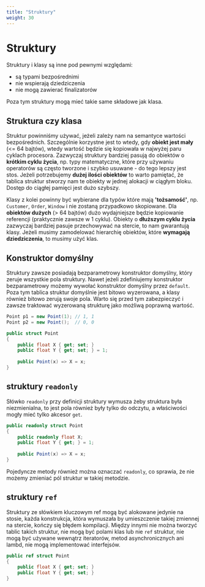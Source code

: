 ```yaml
---
title: "Struktury"
weight: 30
---
```


# Struktury

Struktury i klasy są inne pod pewnymi względami:

* są typami bezpośrednimi
* nie wspierają dziedziczenia
* nie mogą zawierać finalizatorów

Poza tym struktury mogą mieć takie same składowe jak klasa.

## Struktura czy klasa

Struktur powinniśmy używać, jeżeli zależy nam na semantyce wartości bezpośrednich. Szczególnie korzystne jest to wtedy, gdy **obiekt jest mały** (<= 64 bajtów), wtedy wartość będzie się kopiowała w najwyżej paru cyklach procesora. Zazwyczaj struktury bardziej pasują do obiektów o **krótkim cyklu życia**, np. typy matematyczne, które przy używaniu operatorów są często tworzone i szybko usuwane - do tego lepszy jest stos. Jeżeli potrzebujemy **dużej ilości obiektów** to warto pamiętać, że tablica struktur stworzy nam te obiekty w jednej alokacji w ciągłym bloku. Dostęp do ciągłej pamięci jest dużo szybszy.

Klasy z kolei powinny być wybierane dla typów które mają **'tożsamość'**, np. `Customer`, `Order`, `Window` i nie zostaną przypadkowo skopiowane. Dla **obiektów dużych** (> 64 bajtów) dużo wydajniejsze będzie kopiowanie referencji (praktycznie zawsze w 1 cyklu). Obiekty o **dłuższym cyklu życia** zazwyczaj bardziej pasuje przechowywać na stercie, to nam gwarantują klasy. Jeżeli musimy zamodelować hierarchię obiektów, które **wymagają dziedziczenia**, to musimy użyć klas.

## Konstruktor domyślny

Struktury zawsze posiadają bezparametrowy konstruktor domyślny, który zeruje wszystkie pola struktury. Nawet jeżeli zdefiniujemy konstruktor bezparametrowy możemy wywołać konstruktor domyślny przez `default`. Poza tym tablica struktur domyślnie jest bitowo wyzerowana, a klasy również bitowo zerują swoje pola. Warto się przed tym zabezpieczyć i zawsze traktować wyzerowaną strukturę jako możliwą poprawną wartość.

```csharp
Point p1 = new Point(1); // 1, 1
Point p2 = new Point();  // 0, 0

public struct Point
{
    public float X { get; set; }
    public float Y { get; set; } = 1;
    
    public Point(x) => X = x;
}
```

## struktury `readonly`

Słówko `readonly` przy definicji struktury wymusza żeby struktura była niezmienialna, to jest pola również były tylko do odczytu, a właściwości mogły mieć tylko akcesor `get`.

```csharp
public readonly struct Point
{
    public readonly float X;
    public float Y { get; } = 1;
    
    public Point(x) => X = x;
}
```

Pojedyncze metody również można oznaczać `readonly`, co sprawia, że nie możemy zmieniać pól struktur w takiej metodzie.

## struktury `ref`

Struktury ze słówkiem kluczowym ref mogą być alokowane jedynie na stosie, każda konstrukcja, która wymuszała by umieszczenie takiej zmiennej na stercie, kończy się błędem kompilacji. Między innymi nie można tworzyć tablic takich struktur, nie mogą być polami klas lub nie `ref` struktur, nie mogą być używane wewnątrz iteratorów, metod asynchronicznych ani lambd, nie mogą implementować interfejsów.

```csharp
public ref struct Point
{
    public float X { get; set; }
    public float Y { get; set; }
}
```
